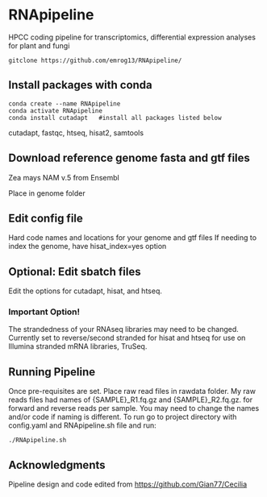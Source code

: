 # RNApipeline
HPCC coding pipeline for transcriptomics, differential expression analyses for plant and fungi

```
gitclone https://github.com/emrog13/RNApipeline/
```

## Install packages with conda
```
conda create --name RNApipeline
conda activate RNApipeline
conda install cutadapt   #install all packages listed below
```
cutadapt, fastqc, htseq, hisat2, samtools

## Download reference genome fasta and gtf files
Zea mays NAM v.5 from Ensembl

Place in genome folder

## Edit config file
Hard code names and locations for your genome and gtf files
If needing to index the genome, have hisat_index=yes option

## Optional: Edit sbatch files
Edit the options for cutadapt, hisat, and htseq.

### Important Option!
The strandedness of your RNAseq libraries may need to be changed. Currently set to reverse/second stranded for hisat and htseq for use on Illumina stranded mRNA libraries, TruSeq.

## Running Pipeline
Once pre-requisites are set. Place raw read files in rawdata folder. My raw reads files had names of {SAMPLE}_R1.fq.gz and {SAMPLE}_R2.fq.gz. for forward and reverse reads per sample. You may need to change the names and/or code if naming is different.
To run go to project directory with config.yaml and RNApipeline.sh file and run:
```
./RNApipeline.sh
```
## Acknowledgments
Pipeline design and code edited from https://github.com/Gian77/Cecilia 

